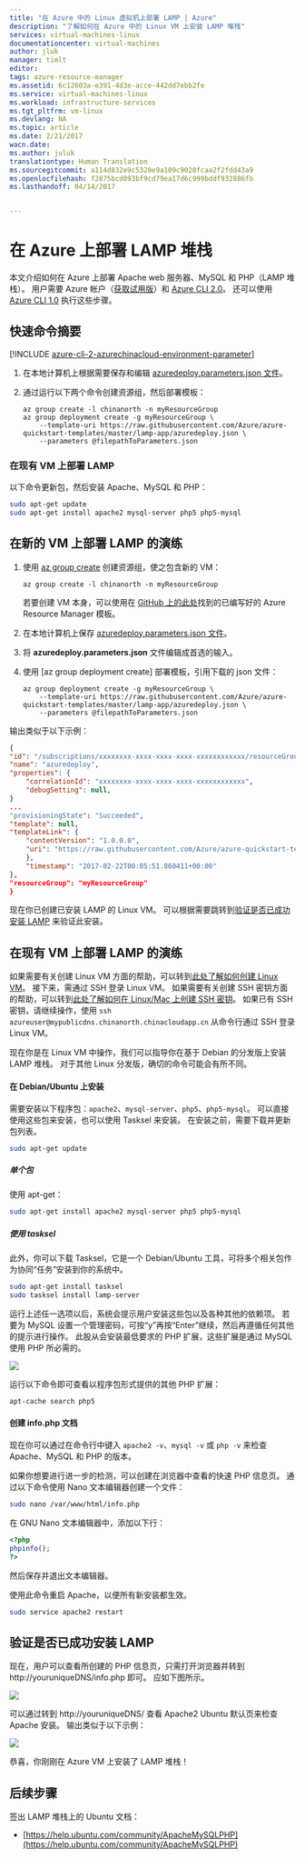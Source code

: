 ```yaml
---
title: "在 Azure 中的 Linux 虚拟机上部署 LAMP | Azure"
description: "了解如何在 Azure 中的 Linux VM 上安装 LAMP 堆栈"
services: virtual-machines-linux
documentationcenter: virtual-machines
author: jluk
manager: timlt
editor: 
tags: azure-resource-manager
ms.assetid: 6c12603a-e391-4d3e-acce-442dd7ebb2fe
ms.service: virtual-machines-linux
ms.workload: infrastructure-services
ms.tgt_pltfrm: vm-linux
ms.devlang: NA
ms.topic: article
ms.date: 2/21/2017
wacn.date: 
ms.author: juluk
translationtype: Human Translation
ms.sourcegitcommit: a114d832e9c5320e9a109c9020fcaa2f2fdd43a9
ms.openlocfilehash: f2875bcd093bf9cd79ea17d6c999bddf932886fb
ms.lasthandoff: 04/14/2017


---
```

# <a name="deploy-lamp-stack-on-azure"></a>在 Azure 上部署 LAMP 堆栈
本文介绍如何在 Azure 上部署 Apache web 服务器、MySQL 和 PHP（LAMP 堆栈）。 用户需要 Azure 帐户（[获取试用版](https://www.azure.cn/pricing/1rmb-trial/)）和 [Azure CLI 2.0](https://docs.microsoft.com/cli/azure/install-az-cli2)。 还可以使用 [Azure CLI 1.0](create-lamp-stack-nodejs.md?toc=%2fvirtual-machines%2flinux%2ftoc.json) 执行这些步骤。

## <a name="quick-command-summary"></a>快速命令摘要

[!INCLUDE [azure-cli-2-azurechinacloud-environment-parameter](../../../includes/azure-cli-2-azurechinacloud-environment-parameter.md)]

1. 在本地计算机上根据需要保存和编辑 [azuredeploy.parameters.json 文件](https://raw.githubusercontent.com/Azure/azure-quickstart-templates/master/lamp-app/azuredeploy.parameters.json)。
2. 通过运行以下两个命令创建资源组，然后部署模板：

    ```azurecli
    az group create -l chinanorth -n myResourceGroup
    az group deployment create -g myResourceGroup \
        --template-uri https://raw.githubusercontent.com/Azure/azure-quickstart-templates/master/lamp-app/azuredeploy.json \
        --parameters @filepathToParameters.json
    ```

### <a name="deploy-lamp-on-existing-vm"></a>在现有 VM 上部署 LAMP
以下命令更新包，然后安装 Apache、MySQL 和 PHP：

```bash
sudo apt-get update
sudo apt-get install apache2 mysql-server php5 php5-mysql
```

## <a name="deploy-lamp-on-new-vm-walkthrough"></a>在新的 VM 上部署 LAMP 的演练

1. 使用 [az group create](https://docs.microsoft.com/cli/azure/group#create) 创建资源组，使之包含新的 VM：

    ```azurecli
    az group create -l chinanorth -n myResourceGroup
    ```
    若要创建 VM 本身，可以使用在 [GitHub 上的此处](https://github.com/Azure/azure-quickstart-templates/tree/master/lamp-app)找到的已编写好的 Azure Resource Manager 模板。

2. 在本地计算机上保存 [azuredeploy.parameters.json 文件](https://raw.githubusercontent.com/Azure/azure-quickstart-templates/master/lamp-app/azuredeploy.parameters.json)。
3. 将 **azuredeploy.parameters.json** 文件编辑成首选的输入。
4. 使用 [az group deployment create] 部署模板，引用下载的 json 文件：

    ```azurecli
    az group deployment create -g myResourceGroup \
        --template-uri https://raw.githubusercontent.com/Azure/azure-quickstart-templates/master/lamp-app/azuredeploy.json \
        --parameters @filepathToParameters.json
    ```

输出类似于以下示例：

```json
{
"id": "/subscriptions/xxxxxxxx-xxxx-xxxx-xxxx-xxxxxxxxxxxx/resourceGroups/myResourceGroup/providers/Microsoft.Resources/deployments/azuredeploy",
"name": "azuredeploy",
"properties": {
    "correlationId": "xxxxxxxx-xxxx-xxxx-xxxx-xxxxxxxxxxxx",
    "debugSetting": null,
}
...
"provisioningState": "Succeeded",
"template": null,
"templateLink": {
    "contentVersion": "1.0.0.0",
    "uri": "https://raw.githubusercontent.com/Azure/azure-quickstart-templates/master/lamp-app/azuredeploy.json"
    },
    "timestamp": "2017-02-22T00:05:51.860411+00:00"
},
"resourceGroup": "myResourceGroup"
}
```

现在你已创建已安装 LAMP 的 Linux VM。 可以根据需要跳转到[验证是否已成功安装 LAMP](#verify-lamp-successfully-installed) 来验证此安装。

## <a name="deploy-lamp-on-existing-vm-walkthrough"></a>在现有 VM 上部署 LAMP 的演练
如果需要有关创建 Linux VM 方面的帮助，可以转到[此处了解如何创建 Linux VM](/virtual-machines/virtual-machines-linux-quick-create-cli)。 接下来，需通过 SSH 登录 Linux VM。 如果需要有关创建 SSH 密钥方面的帮助，可以转到[此处了解如何在 Linux/Mac 上创建 SSH 密钥](mac-create-ssh-keys.md?toc=%2fvirtual-machines%2flinux%2ftoc.json)。
如果已有 SSH 密钥，请继续操作，使用 `ssh azureuser@mypublicdns.chinanorth.chinacloudapp.cn` 从命令行通过 SSH 登录 Linux VM。

现在你是在 Linux VM 中操作，我们可以指导你在基于 Debian 的分发版上安装 LAMP 堆栈。 对于其他 Linux 分发版，确切的命令可能会有所不同。

#### <a name="installing-on-debianubuntu"></a>在 Debian/Ubuntu 上安装
需要安装以下程序包：`apache2`、`mysql-server`、`php5`、`php5-mysql`。 可以直接使用这些包来安装，也可以使用 Tasksel 来安装。
在安装之前，需要下载并更新包列表。

```bash
sudo apt-get update
```

##### <a name="individual-packages"></a>单个包
使用 apt-get：

```bash
sudo apt-get install apache2 mysql-server php5 php5-mysql
```

##### <a name="using-tasksel"></a>使用 tasksel
此外，你可以下载 Tasksel，它是一个 Debian/Ubuntu 工具，可将多个相关包作为协同“任务”安装到你的系统中。

```bash
sudo apt-get install tasksel
sudo tasksel install lamp-server
```

运行上述任一选项以后，系统会提示用户安装这些包以及各种其他的依赖项。 若要为 MySQL 设置一个管理密码，可按“y”再按“Enter”继续，然后再遵循任何其他的提示进行操作。 此股从会安装最低要求的 PHP 扩展，这些扩展是通过 MySQL 使用 PHP 所必需的。 

![][1]

运行以下命令即可查看以程序包形式提供的其他 PHP 扩展：

```bash
apt-cache search php5
```

#### <a name="create-infophp-document"></a>创建 info.php 文档
现在你可以通过在命令行中键入 `apache2 -v`、`mysql -v` 或 `php -v` 来检查 Apache、MySQL 和 PHP 的版本。

如果你想要进行进一步的检测，可以创建在浏览器中查看的快速 PHP 信息页。 通过以下命令使用 Nano 文本编辑器创建一个文件：

```bash
sudo nano /var/www/html/info.php
```

在 GNU Nano 文本编辑器中，添加以下行：

```php
<?php
phpinfo();
?>
```

然后保存并退出文本编辑器。

使用此命令重启 Apache，以便所有新安装都生效。

```bash
sudo service apache2 restart
```

## <a name="verify-lamp-successfully-installed"></a>验证是否已成功安装 LAMP
现在，用户可以查看所创建的 PHP 信息页，只需打开浏览器并转到 http://youruniqueDNS/info.php 即可。 应如下图所示。

![][2]

可以通过转到 http://youruniqueDNS/ 查看 Apache2 Ubuntu 默认页来检查 Apache 安装。 输出类似于以下示例：

![][3]

恭喜，你刚刚在 Azure VM 上安装了 LAMP 堆栈！

## <a name="next-steps"></a>后续步骤
签出 LAMP 堆栈上的 Ubuntu 文档：

* [https://help.ubuntu.com/community/ApacheMySQLPHP](https://help.ubuntu.com/community/ApacheMySQLPHP)

[1]: ../media/virtual-machines-linux-deploy-lamp-stack/configmysqlpassword-small.png
[2]: ../media/virtual-machines-linux-deploy-lamp-stack/phpsuccesspage.png
[3]: ../media/virtual-machines-linux-deploy-lamp-stack/apachesuccesspage.png
